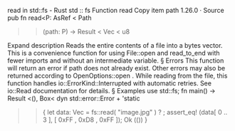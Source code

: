 read in std::fs - Rust
std
::
fs
Function
read
Copy item path
1.26.0
·
Source
pub fn read<P:
AsRef
<
Path
>>(path: P) ->
Result
<
Vec
<
u8
>>
Expand description
Reads the entire contents of a file into a bytes vector.
This is a convenience function for using
File::open
and
read_to_end
with fewer imports and without an intermediate variable.
§
Errors
This function will return an error if
path
does not already exist.
Other errors may also be returned according to
OpenOptions::open
.
While reading from the file, this function handles
io::ErrorKind::Interrupted
with automatic retries. See
io::Read
documentation for details.
§
Examples
use
std::fs;
fn
main() ->
Result
<(), Box<
dyn
std::error::Error +
'static
>> {
let
data: Vec<u8> = fs::read(
"image.jpg"
)
?
;
assert_eq!
(data[
0
..
3
], [
0xFF
,
0xD8
,
0xFF
]);
Ok
(())
}